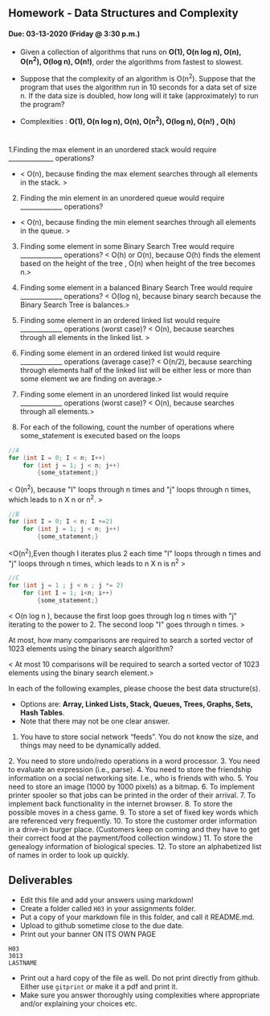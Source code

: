 ## Homework - Data Structures and Complexity
#### Due: 03-13-2020 (Friday @ 3:30 p.m.)

- Given a collection of algorithms that runs on **O(1), O(n log n), O(n), O(n<sup>2</sup>), O(log n), O(n!)**, order the algorithms from fastest to slowest.
- Suppose that the complexity of an algorithm is O(n<sup>2</sup>). Suppose that the program that uses the algorithm run in 10 seconds for a data set of size n. If the data size is doubled, how long will it take (approximately) to run the program? 


- Complexities : **O(1), O(n log n), O(n), O(n<sup>2</sup>), O(log n), O(n!) , O(h)**
#
1.Finding the max element in an unordered stack would require ______________ operations?
  * < O(n), because finding the max element searches through all elements in the stack. >
             
2. Finding the min element in an unordered queue would require _____________ operations?
  * < O(n), because finding the min element searches through  all elements in the queue. >

3. Finding some element in some Binary Search Tree would require _____________ operations?
< O(h) or O(n), because O(h) finds the element based on the height of the tree , O(n) when height of the tree becomes n.>

4. Finding some element in a balanced Binary Search Tree would require _____________ operations?
< O(log n), because binary search because the Binary Search Tree is balances.>

5. Finding some element in an ordered linked list would require _____________ operations (worst case)?
< O(n), because searches through all elements in the linked list. >

6. Finding some element in an ordered linked list would require _____________ operations (average case)?
< O(n/2), because searching through elements half of the linked list will be either less or more than some element we are finding on average.> 
7. Finding some element in an unordered linked list would require _____________ operations (worst case)?
< O(n), because searches through all elements.>

8. For each of the following, count the number of operations where some_statement is executed based on the loops

```cpp
//A
for (int I = 0; I < n; I++)
    for (int j = 1; j < n; j++)
        {some_statement;}
```
< O(n<sup>2</sup>), because "I" loops through n times and "j" loops through n times, which leads to n X n or n<sup>2</sup>. >

```cpp
//B
for (int I = 0; I < n; I +=2)
    for (int j = 1; j < n; j++)
        {some_statement;}
```
<O(n<sup>2</sup>),Even though I iterates plus 2 each time "I" loops through n times and "j" loops through n times, which leads to n X n  is n<sup>2</sup> >
```cpp
//C
for (int j = 1 ; j < n ; j *= 2)
    for (int I = 1; i<n; i++)
        {some_statement;} 
```
< O(n log n ), because the first loop goes through log n times with "j" iterating to the power to 2. The second loop "I" goes through n times. >

At most, how many comparisons are required to search a sorted vector of 1023 elements using the binary
search algorithm? 

< At most 10 comparisons will be required to search a sorted vector of 1023 elements using the binary search element.>

In each of the following examples, please choose the best data structure(s).
- Options are: **Array, Linked Lists, Stack, Queues, Trees, Graphs, Sets, Hash Tables**. 
- Note that there may not be one clear answer.

1. You have to store social network “feeds”. You do not know the size, and things may need to be dynamically added.
<Linked Lists>
2. You need to store undo/redo operations in a word processor.
<Stack>
3. You need to evaluate an expression (i.e., parse).
<Stack>
4. You need to store the friendship information on a social networking site. I.e., who is friends with who.
<Graphs>
5. You need to store an image (1000 by 1000 pixels) as a bitmap.
<Array>
6. To implement printer spooler so that jobs can be printed in the order of their arrival.
<Queues>
7. To implement back functionality in the internet browser.
<Linked List>
8. To store the possible moves in a chess game.
<Graphs>
9. To store a set of fixed key words which are referenced very frequently.
<Hash Tables>
10. To store the customer order information in a drive-in burger place. (Customers keep on coming and they have to get their correct food at the payment/food collection window.)
<Queues>
11. To store the genealogy information of biological species.
<Trees>
12. To store an alphabetized list of names in order to look up quickly.
<Trees>


## Deliverables

- Edit this file and add your answers using markdown!
- Create a folder called `H03` in your assignments folder.
- Put a copy of your markdown file in this folder, and call it README.md.
- Upload to github sometime close to the due date.
- Print out your banner ON ITS OWN PAGE

```
H03
3013
LASTNAME
```

- Print out a hard copy of the file as well. Do not print directly from github. Either use `gitprint` or make it a pdf and print it.
- Make sure you answer thoroughly using complexities where appropriate and/or explaining your choices etc.
